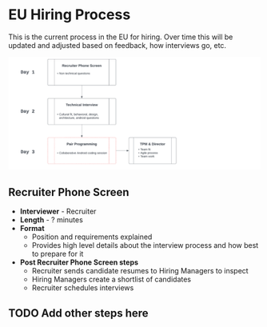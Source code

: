 # EU Hiring Process

This is the current process in the EU for hiring. Over time this will be updated and adjusted based on feedback, how interviews go, etc.

[![US Hiring Process](../../images/eu-hiring-process.png)](../../images/eu-hiring-process.png)

## Recruiter Phone Screen

* **Interviewer** - Recruiter
* **Length** - ? minutes
* **Format**
    * Position and requirements explained
    * Provides high level details about the interview process and how best to prepare for it
* **Post Recruiter Phone Screen steps**
    * Recruiter sends candidate resumes to Hiring Managers to inspect
    * Hiring Managers create a shortlist of candidates
    * Recruiter schedules interviews

## TODO Add other steps here
